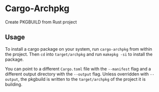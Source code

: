 # Cargo-Archpkg

Create PKGBUILD from Rust project

## Usage

To install a cargo package on your system, run `cargo-archpkg` from within the project.
Then `cd` into `target/archpkg` and run `makepkg -si` to install the package.

You can point to a different `Cargo.toml` file with the `--manifest` flag and a different output directory with the `--output` flag.
Unless overridden with `--output`, the pkgbuild is written to the `target/archpkg` of the project it is building.

